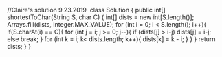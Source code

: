//Claire's solution 9.23.2019
​
class Solution {
public int[] shortestToChar(String S, char C) {
int[] dists = new int[S.length()];
Arrays.fill(dists, Integer.MAX_VALUE);
for (int i = 0; i < S.length(); i++){
if(S.charAt(i) == C){
for (int j = i; j >= 0; j--){
if (dists[j] > i-j)
dists[j] = i-j;
else
break;
}
for (int k = i; k< dists.length; k++){
dists[k] = k - i;
}
}
}
return dists;
}
}